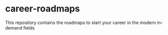 # career-roadmaps
This repository contains the roadmaps to start your career in the modern in-demand fields
